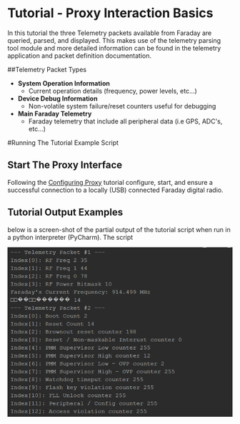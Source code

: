 
# Tutorial - Proxy Interaction Basics

In this tutorial the three Telemetry packets available from Faraday are queried, parsed, and displayed. This makes use of the telemetry parsing tool module and more detailed information can be found in the telemetry application and packet definition documentation.

##Telemetry Packet Types

* **System Operation Information**
  * Current operation details (frequency, power levels, etc...)
* **Device Debug Information**
  * Non-volatile system failure/reset counters useful for debugging
* **Main Faraday Telemetry**
  * Faraday telemetry that include all peripheral data (i.e GPS, ADC's, etc...) 

#Running The Tutorial Example Script

## Start The Proxy Interface

Following the [Configuring Proxy](../../0-Welcome_To_Faraday/Configuring_Proxy/) tutorial configure, start, and ensure a successful connection to a locally (USB) connected Faraday digital radio.


## Tutorial Output Examples

below is a screen-shot of the partial output of the tutorial script when run in a python interpreter (PyCharm). The script 

![Example Tutorial Operation](Images/Output.png "Example Tutorial Operation")
